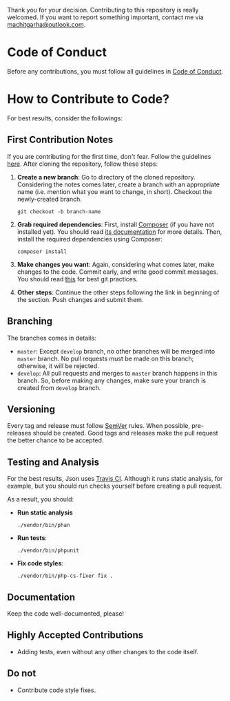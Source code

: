 
Thank you for your decision. Contributing to this repository is really welcomed. If you want to report something important, contact me via machitgarha@outlook.com.
# Code of Conduct

Before any contributions, you must follow all guidelines in [Code of Conduct](CODE_OF_CONDUCT.md).

# How to Contribute to Code?

For best results, consider the followings:

## First Contribution Notes

If you are contributing for the first time, don't fear. Follow the guidelines [here](https://github.com/firstcontributions/first-contributions). After cloning the repository, follow these steps:

1. __Create a new branch__: Go to directory of the cloned repository. Considering the notes comes later, create a branch with an appropriate name (i.e. mention what you want to change, in short). Checkout the newly-created branch.

    ```
    git checkout -b branch-name
    ```

2. __Grab required dependencies__: First, install [Composer](https://getcomposer.org/) (if you have not installed yet). You should read [its documentation](https://getcomposer.org/doc/00-intro.md) for more details. Then, install the required dependencies using Composer:

    ```
    composer install
    ```

3. __Make changes you want__: Again, considering what comes later, make changes to the code. Commit early, and write good commit messages. You should read [this](https://sethrobertson.github.io/GitBestPractices/) for best git practices.

4. __Other steps__: Continue the other steps following the link in beginning of the section. Push changes and submit them.

## Branching

The branches comes in details:

- `master`: Except `develop` branch, no other branches will be merged into `master` branch. No pull requests must be made on this branch; otherwise, it will be rejected.
- `develop`: All pull requests and merges to `master` branch happens in this branch. So, before making any changes, make sure your branch is created from `develop` branch. 
    
## Versioning

Every tag and release must follow [SemVer](https://semver.org/) rules. When possible, pre-releases should be created. Good tags and releases make the pull request the better chance to be accepted.

## Testing and Analysis

For the best results, Json uses [Travis CI](https://travis-ci.org). Although it runs static analysis, for example, but you should run checks yourself before creating a pull request.

As a result, you should:

- __Run static analysis__

    ```
    ./vendor/bin/phan
    ```

- __Run tests__:

    ```
    ./vendor/bin/phpunit
    ```

- __Fix code styles__:

    ```
    ./vendor/bin/php-cs-fixer fix .
    ```

## Documentation

Keep the code well-documented, please!

## Highly Accepted Contributions

- Adding tests, even without any other changes to the code itself.

## Do not

- Contribute code style fixes.
